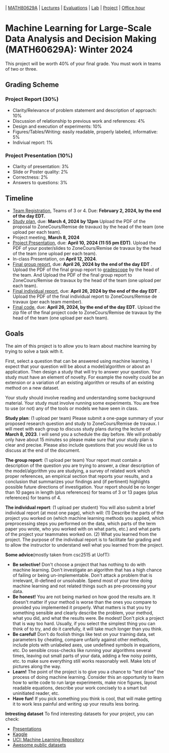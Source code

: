 | [MATH80629A](main.md) | [Lectures](lectures.md) | [Evaluations](homework.md) | [Lab](lab.md) | [Project](project.md) | [Office hour](office_hr.md)
# Machine Learning for Large-Scale Data Analysis and Decision Making (MATH60629A): Winter 2024

This project will be worth 40% of your final grade. You must work in teams of two or three.

## Grading Scheme 
### Project Report (30%)
- Clarity/Relevance of problem statement and description of approach: 10%
- Discussion of relationship to previous work and references: 4%
- Design and execution of experiments: 10%
- Figures/Tables/Writing: easily readable, properly labeled, informative: 5%
- Indiviual report: 1%

### Project Presentation (10%)
- Clarity of presentation: 3%
- Slide or Poster quality: 2%
- Correctness: 2%
- Answers to questions: 3%

## Timeline
- [Team Registration](), Teams of 3 or 4. Due: **February 2, 2024, by the end of the day EDT.**  
- [Study plan](assignments/Project%20assignment%201_study%20plan.pdf), due: **March 4, 2024 by 12pm** Upload the PDF of the proposal to ZoneCours/Remise de travaux) by the head of the team (one upload per each team).
- Project meeting, **March 8, 2024** 
- [Project Presentation](assignments/Project%20assignment%202_presentation.pdf), due: **April 10, 2024 (11:55 pm EDT)**. Upload the PDF of your poster/slides to ZoneCours/Remise de travaux by the head of the team (one upload per each team).
- In-class Presentation, on **April 12, 2024**.
- [Final group report](assignments/Project%20assignment%203_group%20report.pdf), due: **April 26, 2024 by the end of the day EDT** . Upload the PDF of the final group report to [gradescope](https://www.gradescope.ca/courses/6006) by the head of the team. And Upload the PDF of the final group report to ZoneCours/Remise de travaux by the head of the team (one upload per each team).
- [Final individual report](assignments/Project%20assignment%204_individual%20report.pdf), due: **April 26, 2024 by the end of the day EDT** . Upload the PDF of the final individual report to ZoneCours/Remise de travaux (per each team member).
- [Final code](https://forms.gle/NR6ZG2feminTsJPN9), due: **April 26, 2024, by the end of the day EDT**. Upload the zip file of the final project code to ZoneCours/Remise de travaux by the head of the team (one upload per each team).

## Goals

The aim of this project is to allow you to learn about machine learning by trying to solve a task with it.

First, select a question that can be answered using machine learning. I expect that your question will be about a model/algorithm or about an application. Then design a study that will try to answer your question. Your study must have an element of novelty. For example the novelty could be an extension or a variation of an existing algorithm or results of an existing method on a new dataset.

Your study should involve reading and understanding some background material. Your study must involve running some experiments. You are free to use (or not) any of the tools or models we have seen in class.

<!--**Alternatively**: You could decide to participate in this open challenge: ML Reproducibility Challenge 2020. Let me know as soon as possible if you are interested in this.-->

**Study plan**: (1 upload per team) Please submit a one-page summary of your proposed research question and study to ZoneCours/Remise de travaux. I will meet with each group to discuss study plans during the lecture of **March 8, 2023**. I will send you a schedule the day before. We will probably only have about 15 minutes so please make sure that your study plan is clear and precise. Please also include questions that you would like us to discuss at the end of the document.

**The group report**: (1 upload per team) Your report must contain a description of the question you are trying to answer, a clear description of the model/algorithm you are studying, a survey of related work which proper references, an empirical section that reports your results, and a conclusion that summarizes your findings and (if pertinent) highlights possible future directions of investigation. Your report should be no longer than 10 pages in length (plus references) for teams of 3 or 13 pages (plus references) for teams of 4.

**The individual report**: (1 upload per student) You will also submit a brief individual report (at most one page), which will: (1) Describe the parts of the project you worked on (which machine learning methods you applied, which preprocessing steps you performed on the data, which parts of the term paper you wrote, who you worked with on what parts, etc.) and what parts of the project your teammates worked on. (2) What you learned from the project.
The purpose of the individual report is to facilitate fair grading and to allow the instructor to understand well what you learned from the project.

**Some advice**(mostly taken from csc2515 at UofT):

- **Be selective!** Don't choose a project that has nothing to do with machine learning. Don't investigate an algorithm that has a high chance of failing or being un-implementable. Don't attack a problem that is irrelevant, ill-defined or unsolvable. Spend most of your time doing machine learning and not related things such as pre-processing your data.
- **Be honest!** You are not being marked on how good the results are. It doesn't matter if your method is worse than the ones you compare to provided you implemented it properly. What matters is that you try something sensible and clearly describe the problem, your method, what you did, and what the results were.
Be modest! Don't pick a project that is way too hard. Usually, if you select the simplest thing you can think of to try, and do it carefully, it will take much longer than you think.
- **Be careful!** Don't do foolish things like test on your training data, set parameters by cheating, compare unfairly against other methods, include plots with unlabeled axes, use undefined symbols in equations, etc. Do sensible cross-checks like running your algorithms several times, leaving out small parts of your data, adding a few noisy points, etc. to make sure everything still works reasonably well. Make lots of pictures along the way.
- **Learn!** The point of the project is to give you a chance to "test drive" the process of doing machine learning. Consider this an opportunity to learn how to write code to run large experiments, make nice figures, layout readable equations, describe your work concisely to a smart but uninitiated reader, etc.
- **Have fun!** If you pick something you think is cool, that will make getting it to work less painful and writing up your results less boring.

**Intresting dataset**
To find interesting datasets for your project, you can check: 
- [Presentations](https://github.com/gfarnadi/gfarnadi.github.io/blob/master/courses/MLW2023/assignments/Machine_Learning_Presentation.pdf)
- [Kaggle](https://www.kaggle.com/competitions)
- [UCI: Machine Learning Repository](https://archive.ics.uci.edu/ml/datasets.php)
- [Awesome public datasets](https://github.com/awesomedata/awesome-public-datasets)

